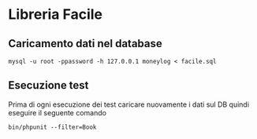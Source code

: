 # Libreria Facile

## Caricamento dati nel database
```
mysql -u root -ppassword -h 127.0.0.1 moneylog < facile.sql
```

## Esecuzione test
Prima di ogni esecuzione dei test caricare nuovamente i dati sul DB quindi eseguire il seguente comando
```
bin/phpunit --filter=Book
``` 
